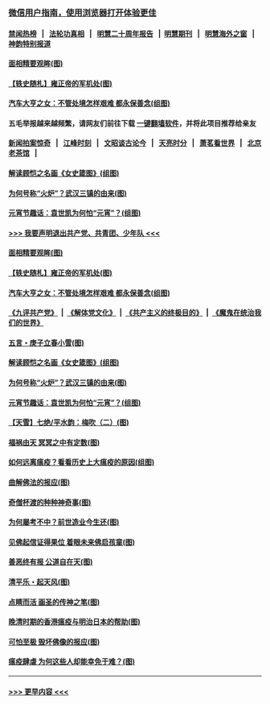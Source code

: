 ### [微信用户指南，使用浏览器打开体验更佳](https://github.com/gfw-breaker/banned-news1/blob/master/indexes/wechat-guide.md?t=0)
#### [禁闻热榜](热点新闻.md?t=0)  &nbsp;&nbsp;|&nbsp;&nbsp; [法轮功真相](https://github.com/gfw-breaker/truth/blob/master/README.md?t=0) &nbsp;&nbsp;|&nbsp;&nbsp; [明慧二十周年报告](https://github.com/gfw-breaker/mh-reports/blob/master/README.md?t=0) &nbsp;&nbsp;|&nbsp;&nbsp;[明慧期刊](https://github.com/gfw-breaker/mh-qikan) &nbsp;&nbsp;|&nbsp;&nbsp; [明慧海外之窗](https://github.com/gfw-breaker/mh-news/blob/master/README.md?t=0) &nbsp;&nbsp;|&nbsp;&nbsp; [神韵特别报道](https://github.com/gfw-breaker/mh-news/blob/master/shenyun.md?t=0)
#### [面相精要观眸(图)](../pages/p7/921589.md?t=02100733) 
#### [【轶史随札】雍正帝的军机处(图)](../pages/p7/922008.md?t=02100733) 
#### [汽车大亨之女：不管处境怎样艰难 都永保善念(组图)](../pages/p7/922349.md?t=02100733) 
#### 五毛举报越来越频繁，请网友们前往下载 [一键翻墙软件](https://github.com/gfw-breaker/ssr-accounts)，并将此项目推荐给亲友
#### [新闻拍案惊奇](https://github.com/gfw-breaker/banned-news1/blob/master/pages/link4.md) &nbsp;&nbsp;|&nbsp;&nbsp; [江峰时刻](https://github.com/gfw-breaker/banned-news1/blob/master/pages/link4.md) &nbsp;&nbsp;|&nbsp;&nbsp; [文昭谈古论今](https://github.com/gfw-breaker/banned-news1/blob/master/pages/link4.md) &nbsp;&nbsp;|&nbsp;&nbsp; [天亮时分](https://github.com/gfw-breaker/banned-news1/blob/master/pages/link4.md) &nbsp;&nbsp;|&nbsp;&nbsp; [萧茗看世界](https://github.com/gfw-breaker/banned-news1/blob/master/pages/link4.md) &nbsp;&nbsp;|&nbsp;&nbsp; [北京老茶馆](https://github.com/gfw-breaker/banned-news1/blob/master/pages/link4.md) &nbsp;&nbsp;|&nbsp;&nbsp; 
#### [解读顾恺之名画《女史箴图》(组图)](../pages/p7/921835.md?t=02100733) 
#### [为何号称“火炉”？武汉三镇的由来(图)](../pages/p7/921718.md?t=02100733) 
#### [元宵节趣话：袁世凯为何怕“元宵”？(组图)](../pages/p7/922244.md?t=02100733) 
#### [>>> 我要声明退出共产党、共青团、少年队 <<<](https://github.com/begood0513/goodnews/blob/master/quit/letter.md) 
#### [面相精要观眸(图)](../pages/p7/921589.md?t=02100733) 
#### [【轶史随札】雍正帝的军机处(图)](../pages/p7/922008.md?t=02100733) 
#### [汽车大亨之女：不管处境怎样艰难 都永保善念(组图)](../pages/p7/922349.md?t=02100733) 
#### [《九评共产党》](https://github.com/begood0513/9ping.md/blob/master/README.md) &nbsp;|&nbsp; [《解体党文化》](../../../../jtdwh.md/blob/master/README.md)  &nbsp;|&nbsp; [《共产主义的终极目的》](../../../../gczydzjmd.md/blob/master/README.md) &nbsp;|&nbsp; [《魔鬼在统治我们的世界》](../../../../mgztzwmdsj.md/blob/master/README.md) 
#### [五言・庚子立春小雪(图)](../pages/p7/922009.md?t=02100733) 
#### [解读顾恺之名画《女史箴图》(组图)](../pages/p7/921835.md?t=02100733) 
#### [为何号称“火炉”？武汉三镇的由来(图)](../pages/p7/921718.md?t=02100733) 
#### [元宵节趣话：袁世凯为何怕“元宵”？(组图)](../pages/p7/922244.md?t=02100733) 
#### [【天雪】七绝/平水韵：梅吹（二）(图)](../pages/p7/921790.md?t=02100733) 
#### [福祸由天 冥冥之中有定数(图)](../pages/p7/921585.md?t=02100733) 
#### [如何远离瘟疫？看看历史上大瘟疫的原因(组图)](../pages/p7/921717.md?t=02100733) 
#### [曲解佛法的报应(图)](../pages/p7/921438.md?t=02100733) 
#### [奇僧杯渡的种种神奇事(图)](../pages/p7/921776.md?t=02100733) 
#### [为何屡考不中？前世造业今生还(图)](../pages/p7/921584.md?t=02100733) 
#### [见佛起信证得果位 着眼未来佛启孩童(图)](../pages/p7/921596.md?t=02100733) 
#### [善恶终有报 公道自在天(图)](../pages/p7/921441.md?t=02100733) 
#### [清平乐・起天风(图)](../pages/p7/921607.md?t=02100733) 
#### [点睛而活 画圣的传神之笔(图)](../pages/p7/921583.md?t=02100733) 
#### [晚清时期的香港瘟疫与明治日本的帮助(图)](../pages/p7/921674.md?t=02100733) 
#### [可怕至极 毁坏佛像的报应(图)](../pages/p7/921437.md?t=02100733) 
#### [瘟疫肆虐 为何这些人却能幸免于难？(图)](../pages/p7/921768.md?t=02100733) 

----
#### [ >>> 更早内容 <<< ](../indexes/p7-earlier.md)

